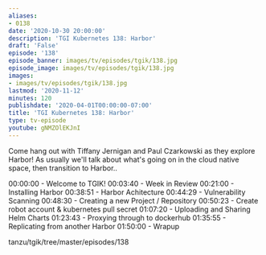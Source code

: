 ```yaml
---
aliases:
- 0138
date: '2020-10-30 20:00:00'
description: 'TGI Kubernetes 138: Harbor'
draft: 'False'
episode: '138'
episode_banner: images/tv/episodes/tgik/138.jpg
episode_image: images/tv/episodes/tgik/138.jpg
images:
- images/tv/episodes/tgik/138.jpg
lastmod: '2020-11-12'
minutes: 120
publishdate: '2020-04-01T00:00:00-07:00'
title: 'TGI Kubernetes 138: Harbor'
type: tv-episode
youtube: gNMZOlEKJnI
---
```


Come hang out with Tiffany Jernigan and Paul Czarkowski as they explore Harbor! As usually we'll talk about what's going on in the cloud native space, then transition to Harbor..

00:00:00 - Welcome to TGIK!
00:03:40 - Week in Review
00:21:00 - Installing Harbor
00:38:51 - Harbor Achitecture
00:44:29 - Vulnerability Scanning
00:48:30 - Creating a new Project / Repository
00:50:23 - Create robot account & kubernetes pull secret
01:07:20 - Uploading and Sharing Helm Charts
01:23:43 - Proxying through to dockerhub
01:35:55 - Replicating from another Harbor
01:50:00 - Wrapup

tanzu/tgik/tree/master/episodes/138
